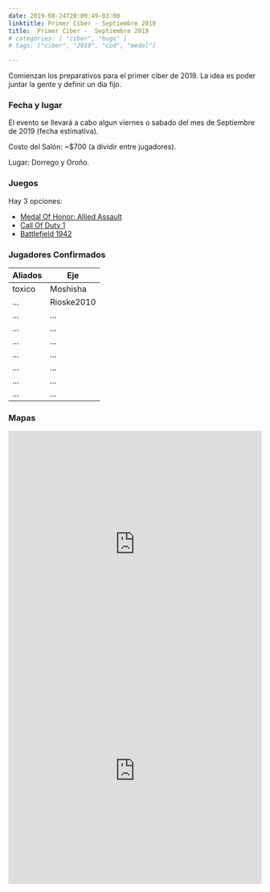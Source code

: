 ```yaml
---
date: 2019-08-24T20:09:49-03:00
linktitle: Primer Ciber - Septiembre 2019
title:  Primer Ciber -  Septiembre 2019
# categories: [ "ciber", "hugo" ]
# tags: ["ciber", "2019", "cod", "medal"]

---
```


Comienzan los preparativos para el primer ciber de 2019. La idea es poder juntar la gente y definir un dia fijo.
<!--more-->

### Fecha y lugar
El evento se llevará a cabo algun viernes o sabado del mes de Septiembre de 2019 (fecha estimativa).  

Costo del Salón: ~$700 (a dividir entre jugadores).  

Lugar: Dorrego y Oroño.  

### Juegos
Hay 3 opciones:

* [Medal Of Honor: Allied Assault](/)  
* [Call Of Duty 1](/)
* [Battlefield 1942](/)

### Jugadores Confirmados  

| Aliados | Eje        |
| ------- | ---------- |
| toxico  | Moshisha   |
| ...   | Rioske2010 |
| ...   | ...      |
| ...   | ...      |
| ...   | ...      |
| ...   | ...      |
| ...   | ...      |
| ...   | ...      |
| ...   | ...      |


### Mapas

<iframe src="https://www.google.com/maps/embed?pb=!1m18!1m12!1m3!1d3356.154947775708!2d-60.739007184253765!3d-32.73507606854061!2m3!1f0!2f0!3f0!3m2!1i1024!2i768!4f13.1!3m3!1m2!1s0x95b65b1bbd1035a1%3A0x8d774827adabc314!2sSindicato%20de%20Luz%20Y%20Fuerza!5e0!3m2!1ses-419!2sar!4v1566697805015!5m2!1ses-419!2sar" width="100%" height="450" frameborder="0" style="border:0;" allowfullscreen=""></iframe>

<iframe src="https://www.google.com/maps/embed?pb=!4v1566697216290!6m8!1m7!1sozzsCxLUNesTkEZntvGoRA!2m2!1d-32.73518814551251!2d-60.73675429127563!3f294.7878005136104!4f-12.718976226045442!5f0.7820865974627469" width="100%" height="450" frameborder="0" style="border:0;" allowfullscreen=""></iframe>